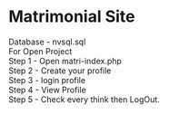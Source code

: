 # Matrimonial Site
Database - nvsql.sql<br>
For Open Project <br>
Step 1 - Open matri-index.php <br>
Step 2 - Create your profile <br>
Step 3 - login profile <br>
Step 4 - View Profile <br>
Step 5 - Check every think then LogOut.
